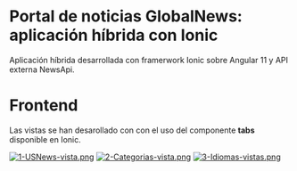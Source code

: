 # Portal de noticias GlobalNews: aplicación híbrida con Ionic
Aplicación híbrida desarrollada con framerwork Ionic sobre Angular 11 y API externa NewsApi.

# Frontend

Las vistas se han desarollado con con el uso del componente <b>tabs</b> disponible en Ionic. 

[![1-USNews-vista.png](https://i.postimg.cc/3NwRdFb1/1-USNews-vista.png)](https://postimg.cc/r0vcHxTR) [![2-Categorias-vista.png](https://i.postimg.cc/QtmC8ySV/2-Categorias-vista.png)](https://postimg.cc/dk7wnnbK) [![3-Idiomas-vistas.png](https://i.postimg.cc/LX2hMptr/3-Idiomas-vistas.png)](https://postimg.cc/3yf3gzbB)

